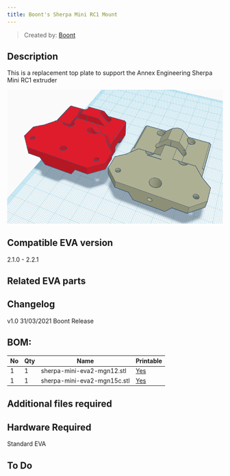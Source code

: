 ```yaml
---
title: Boont's Sherpa Mini RC1 Mount
---
```


> Created by: [Boont](https://github.com/silvalis)

## Description
This is a replacement top plate to support the Annex Engineering Sherpa Mini RC1 extruder

![sherpa-mini-rc1](assets/sherpa-mini-rc1.png)

## Compatible EVA version
2.1.0 - 2.2.1

## Related EVA parts


## Changelog
v1.0 31/03/2021 Boont Release

## BOM:
| No | Qty | Name                                           | Printable |
| -- | --- | ---------------------------------------------- | --------- |
| 1  | 1   | sherpa-mini-eva2-mgn12.stl                         | [Yes](stl/sherpa-mini-eva2-mgn12.stl) |
| 1  | 1   | sherpa-mini-eva2-mgn15c.stl                         | [Yes](stl/sherpa-mini-eva2-mgn15c.stl) |

## Additional files required

## Hardware Required 
Standard EVA

## To Do 

